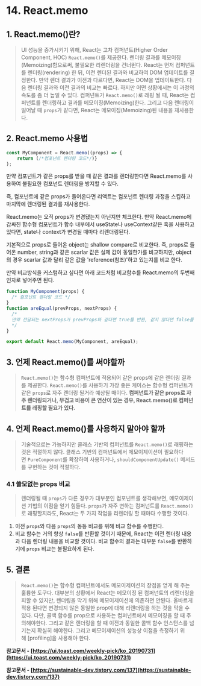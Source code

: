# 14. React.memo

## 1. **React.memo()란?**

> UI 성능을 증가시키기 위해, React는 고차 컴퍼넌트(Higher Order Component, HOC) `React.memo()`를 제공한다. 렌더링 결과를 메모이징(Memoizing)함으로써, 불필요한 리렌더링을 건너뛴다.
> React는 먼저 컴퍼넌트를 렌더링(rendering) 한 뒤, 이전 렌더된 결과와 비교하여 DOM 업데이트를 결정한다. 만약 렌더 결과가 이전과 다르다면, React는 DOM을 업데이트한다.
> 다음 렌더링 결과와 이전 결과의 비교는 빠르다. 하지만 어떤 상황에서는 이 과정의 속도를 좀 더 높일 수 있다.
> 컴퍼넌트가 `React.memo()`로 래핑 될 때, React는 컴퍼넌트를 렌더링하고 결과를 메모이징(Memoizing)한다. 그리고 다음 렌더링이 일어날 때 `props`가 같다면, React는 메모이징(Memoizing)된 내용을 재사용한다.

## 2. **React.memo 사용법**

```jsx
const MyComponent = React.memo((props) => {
	return (/*컴포넌트 렌더링 코드*/)}
);
```

만약 컴포넌트가 같은 props를 받을 때 같은 결과를 렌더링한다면 React.memo를 사용하여 불필요한 컴포넌트 렌더링을 방지할 수 있다.

즉, 컴포넌트에 같은 props가 들어온다면 리액트는 컴포넌트 렌더링 과정을 스킵하고 마지막에 렌더링된 결과를 재사용한다.

React.memo는 오직 props가 변경됐는지 아닌지만 체크한다. 만약 React.memo에 감싸진 함수형 컴포넌트가 함수 내부에서 useState나 useContext같은 훅을 사용하고 있다면, state나 context가 변경될 때마다 리렌더링된다.

기본적으로 props로 들어온 object는 shallow compare로 비교한다. 즉, props로 들어온 number, string과 같은 scarlar 값은 실제 값이 동일한가를 비교하지만, object의 경우 scarlar 값과 달리 같은 값을 'reference(참조)'하고 있는지를 비교 한다.

만약 비교방식을 커스텀하고 싶다면 아래 코드처럼 비교함수를 React.memo의 두번째 인자로 넣어주면 된다.

```jsx
function MyComponent(props) {
  /* 컴포넌트 렌더링 코드 */
}
function areEqual(prevProps, nextProps) {
  /*
  만약 전달되는 nextProps가 prevProps와 같다면 true를 반환, 같지 않다면 false를 반환
  */
}

export default React.memo(MyComponent, areEqual);
```

## 3. 언제 React.memo()를 써야할까

> `React.memo()`는 함수형 컴퍼넌트에 적용되어 같은 props에 같은 렌더링 결과를 제공한다.
> `React.memo()`를 사용하기 가장 좋은 케이스는 함수형 컴퍼넌트가 같은 `props`로 자주 렌더링 될거라 예상될 때이다.
> **컴퍼넌트가 같은 props로 자주 렌더링되거나, 무겁고 비용이 큰 연산이 있는 경우, React.memo()로 컴퍼넌트를 래핑할 필요가 있다.**

## 4. 언제 React.memo()를 사용하지 말아야 할까

> 기술적으로는 가능하지만 클래스 기반의 컴퍼넌트를 `React.memo()`로 래핑하는것은 적절하지 않다. 클래스 기반의 컴퍼넌트에서 메모이제이션이 필요하다면 `PureComponent`를 확장하여 사용하거나, `shouldComponentUpdate()` 메서드를 구현하는 것이 적절하다.

### **4.1 쓸모없는 props 비교**

> 렌더링될 때 `props`가 다른 경우가 대부분인 컴포넌트를 생각해보면, 메모이제이션 기법의 이점을 얻기 힘들다.
> `props`가 자주 변하는 컴퍼넌트를 `React.memo()`로 래핑할지라도, React는 두 가지 작업을 리렌더링 할 때마다 수행할 것이다.

1. 이전 `props`와 다음 `props`의 동등 비교를 위해 비교 함수를 수행한다.
2. 비교 함수는 거의 항상 `false`를 반환할 것이기 때문에, React는 이전 렌더링 내용과 다음 렌더링 내용을 비교할 것이다.
   비교 함수의 결과는 대부분 `false`를 반환하기에 `props` 비교는 불필요하게 된다.

## 5. **결론**

> `React.memo()`는 함수형 컴퍼넌트에서도 메모이제이션의 장점을 얻게 해 주는 훌륭한 도구다.
> 대부분의 상황에서 React는 메모이징 된 컴퍼넌트의 리렌더링을 피할 수 있지만, 렌더링을 막기 위해 메모이제이션에 의존하면 안된다.
> 올바르게 적용 된다면 변경되지 않은 동일한 prop에 대해 리렌더링을 하는 것을 막을 수 있다.
> 다만, 콜백 함수를 prop으로 사용하는 컴퍼넌트에서 메모이징을 할 때 주의해야한다. 그리고 같은 렌더링을 할 때 이전과 동일한 콜백 함수 인스턴스를 넘기는지 확실히 해야한다.
> 그리고 메모이제이션의 성능상 이점을 측정하기 위해 [profiling]을 사용해야 한다.

**참고문서 - [https://ui.toast.com/weekly-pick/ko_20190731](https://ui.toast.com/weekly-pick/ko_20190731)**

**참고문서 - [https://sustainable-dev.tistory.com/137](https://sustainable-dev.tistory.com/137)**
